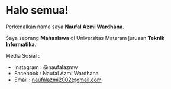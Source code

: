 # Halo semua! 

Perkenalkan nama saya **Naufal Azmi Wardhana**.

Saya seorang **Mahasiswa** di Universitas Mataram jurusan **Teknik Informatika**.

Media Sosial :
- Instagram : @naufalazmw
- Facebook : Naufal Azmi Wardhana
- Email : naufalazmi2002@gmail.com


<!--
**NaufalOpam/NaufalOpam** is a ✨ _special_ ✨ repository because its `README.md` (this file) appears on your GitHub profile.

Here are some ideas to get you started:

- 🔭 I’m currently working on ...
- 🌱 I’m currently learning ...
- 👯 I’m looking to collaborate on ...
- 🤔 I’m looking for help with ...
- 💬 Ask me about ...
- 📫 How to reach me: ...
- 😄 Pronouns: ...
- ⚡ Fun fact: ...
-->
